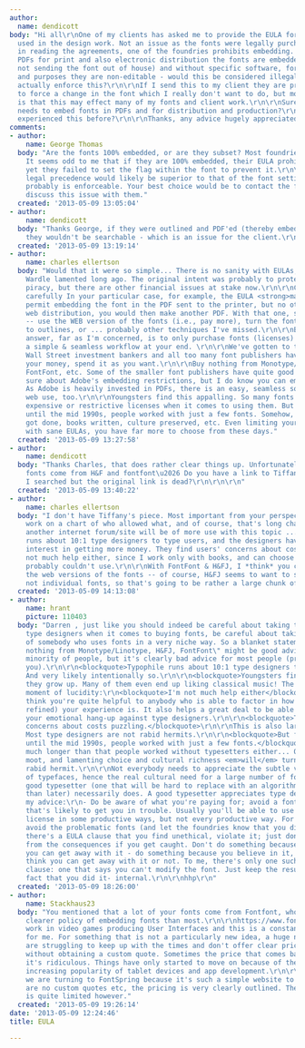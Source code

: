 ```yaml
---
author:
  name: dendicott
body: "Hi all\r\nOne of my clients has asked me to provide the EULA for the fonts
  used in the design work. Not an issue as the fonts were legally purchased. However
  in reading the agreements, one of the foundries prohibits embedding. When producing
  PDFs for print and also electronic distribution the fonts are embedded (i.e. I'm
  not sending the font out of house) and without specific software, for all intents
  and purposes they are non-editable - would this be considered illegal and can they
  actually enforce this?\r\n\r\nIf I send this to my client they are probably going
  to force a change in the font which I really don't want to do, but more of an issue
  is that this may effect many of my fonts and client work.\r\n\r\nSurely everybody
  needs to embed fonts in PDFs and for distribution and production?\r\n\r\nHas anyone
  experienced this before?\r\n\r\nThanks, any advice hugely appreciated.\r\n\r\n"
comments:
- author:
    name: George Thomas
  body: "Are the fonts 100% embedded, or are they subset? Most foundries allow subsetting.
    It seems odd to me that if they are 100% embedded, their EULA prohibits the practice
    yet they failed to set the flag within the font to prevent it.\r\n\r\nThe EULA's
    legal precedence would likely be superior to that of the font setting, and it
    probably is enforceable. Your best choice would be to contact the foundry and
    discuss this issue with them."
  created: '2013-05-09 13:05:04'
- author:
    name: dendicott
  body: "Thanks George, if they were outlined and PDF'ed (thereby embedding 100%)
    they wouldn't be searchable - which is an issue for the client.\r\n\r\n\r\n"
  created: '2013-05-09 13:19:14'
- author:
    name: charles ellertson
  body: "Would that it were so simple... There is no sanity with EULAs, as Tiffany
    Wardle lamented long ago. The original intent was probably to protect against
    piracy, but there are other financial issues at stake now.\r\n\r\nCheck the EULA
    carefully In your particular case, for example, the EULA <strong>may</strong>
    permit embedding the font in the PDF sent to the printer, but no other uses. For
    web distribution, you would then make another PDF. With that one, several solutions
    -- use the WEB version of the fonts (i.e., pay more), turn the font characters
    to outlines, or ... probably other techniques I've missed.\r\n\r\nBut the real
    answer, far as I'm concerned, is to only purchase fonts (licenses) that present
    a simple & seamless workflow at your end. \r\n\r\nWe've gotten to the point where
    Wall Street investment bankers and all too many font publishers have much in common.\r\n\r\nIt's
    your money, spend it as you want.\r\n\r\nBuy nothing from Monotype/Linotype, H&FJ,
    FontFont, etc. Some of the smaller font publishers have quite good EULAs. Not
    sure about Adobe's embedding restrictions, but I do know you can embed for printing.
    As Adobe is heavily invested in PDFs, there is an easy, seamless solution for
    web use, too.\r\n\r\nYoungsters find this appalling. So many fonts with either
    expensive or restrictive licenses when it comes to using them. But for 500+ years,
    until the mid 1990s, people worked with just a few fonts. Somehow, advertising
    got done, books written, culture preserved, etc. Even limiting yourself to fonts
    with sane EULAs, you have far more to choose from these days."
  created: '2013-05-09 13:27:58'
- author:
    name: dendicott
  body: "Thanks Charles, that does rather clear things up. Unfortunately many of our
    fonts come from H&F and fontfont\u2026 Do you have a link to Tiffany's piece -
    I searched but the original link is dead?\r\n\r\n\r\n"
  created: '2013-05-09 13:40:22'
- author:
    name: charles ellertson
  body: "I don't have Tiffany's piece. Most important from your perspective was her
    work on a chart of who allowed what, and of course, that's long changed.\r\n\r\nProbably
    another internet forum/site will be of more use with this topic ... Typophile
    runs about 10:1 type designers to type users, and the designers have an understandable
    interest in getting more money. They find users' concerns about costs puzzling.\r\n\r\nI'm
    not much help either, since I work only with books, and can choose solutions you
    probably couldn't use.\r\n\r\nWith FontFont & H&FJ, I *think* you can just buy
    the web versions of the fonts -- of course, H&FJ seems to want to sell you packages,
    not individual fonts, so that's going to be rather a large chunk of change..."
  created: '2013-05-09 14:13:08'
- author:
    name: hrant
    picture: 110403
  body: "Darren , just like you should indeed be careful about taking the advice of
    type designers when it comes to buying fonts, be careful about taking the advice
    of somebody who uses fonts in a very niche way. So a blanket statement like \"buy
    nothing from Monotype/Linotype, H&FJ, FontFont\" might be good advice for a small
    minority of people, but it's clearly bad advice for most people (probably including
    you).\r\n\r\n<blockquote>Typophile runs about 10:1 type designers to type users</blockquote>\r\n\r\nFalse.
    And very likely intentionally so.\r\n\r\n<blockquote>Youngsters find this appalling.</blockquote>\r\n\r\nThen
    they grow up. Many of them even end up liking classical music! The horror...\r\n\r\nA
    moment of lucidity:\r\n<blockquote>I'm not much help either</blockquote>\r\n\r\nI
    think you're quite helpful to anybody who is able to factor in how narrow (if
    refined) your experience is. It also helps a great deal to be able filter out
    your emotional hang-up against type designers.\r\n\r\n<blockquote>They find users'
    concerns about costs puzzling.</blockquote>\r\n\r\nThis is also largely false.
    Most type designers are not rabid hermits.\r\n\r\n<blockquote>But for 500+ years,
    until the mid 1990s, people worked with just a few fonts.</blockquote>\r\n\r\nFor
    much longer than that people worked without typesetters either... Obviously that's
    moot, and lamenting choice and cultural richness <em>will</em> turn you into a
    rabid hermit.\r\n\r\nNot everybody needs to appreciate the subtle visual language
    of typefaces, hence the real cultural need for a large number of fonts. But a
    good typesetter (one that will be hard to replace with an algorithm sooner rather
    than later) necessarily does. A good typesetter appreciates type designers.\r\n\r\n--\r\n\r\nHere's
    my advice:\r\n- Do be aware of what you're paying for; avoid a font with a EULA
    that's likely to get you in trouble. Usually you'll be able to use any font you
    license in some productive ways, but not every productive way. For this client,
    avoid the problematic fonts (and let the foundries know that you did).\r\n- If
    there's a EULA clause that you find unethical, violate it; just don't shy away
    from the consequences if you get caught. Don't do something because you think
    you can get away with it - do something because you believe in it, whether you
    think you can get away with it or not. To me, there's only one such -sadly common-
    clause: one that says you can't modify the font. Just keep the results -and the
    fact that you did it- internal.\r\n\r\nhhp\r\n"
  created: '2013-05-09 18:26:00'
- author:
    name: Stackhaus23
  body: "You mentioned that a lot of your fonts come from Fontfont, who have a much
    clearer policy of embedding fonts than most.\r\n\r\nhttps://www.fontfont.com/faq\r\nhttp://fontfeed.com/wp-content/uploads/2009/09/ff-eula-non-editable-embedding-permitted.pdf\r\n\r\nI
    work in video games producing User Interfaces and this is a constant headache
    for me. For something that is not a particularly new idea, a huge number of foundries
    are struggling to keep up with the times and don't offer clear pricing for embedding
    without obtaining a custom quote. Sometimes the price that comes back is so much
    it's ridiculous. Things have only started to move on because of the web and the
    increasing popularity of tablet devices and app development.\r\n\r\nIncreasingly
    we are turning to FontSpring because it's such a simple website to use, there
    are no custom quotes etc, the pricing is very clearly outlined. Their selection
    is quite limited however."
  created: '2013-05-09 19:26:14'
date: '2013-05-09 12:24:46'
title: EULA

---
```

